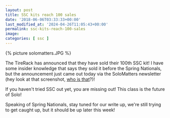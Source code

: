 ```yaml
---
layout: post
title: SSC kits reach 100 sales
date: '2018-06-06T03:33:33+00:00'
last_modified_at: '2024-04-26T11:05:43+00:00'
permalink: ssc-kits-reach-100-sales
image: 
categories: [ ssc ]
---
```

 {% picture solomatters.JPG %}
 
 The TireRack has announced that they have sold their 100th SSC kit! I have some insider knowledge that says they sold it before the Spring Nationals, but the announcement just came out today via the SoloMatters newsletter (hey look at that screenshot, [who is that](https://www.chrishammond.com/)?)!
 
If you haven't tried SSC out yet, you are missing out! This class is the future of Solo! 

Speaking of Spring Nationals, stay tuned for our write up, we're still trying to get caught up, but it should be up later this week!






